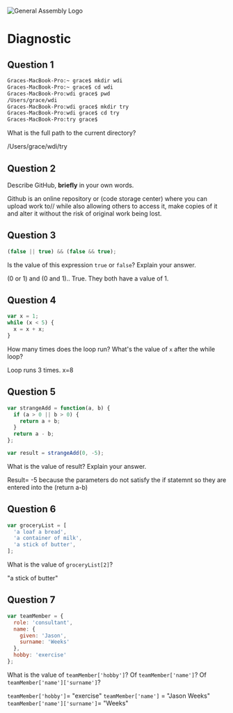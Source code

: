 ![General Assembly Logo](http://i.imgur.com/ke8USTq.png)

# Diagnostic

## Question 1

```sh
Graces-MacBook-Pro:~ grace$ mkdir wdi
Graces-MacBook-Pro:~ grace$ cd wdi
Graces-MacBook-Pro:wdi grace$ pwd
/Users/grace/wdi
Graces-MacBook-Pro:wdi grace$ mkdir try
Graces-MacBook-Pro:wdi grace$ cd try
Graces-MacBook-Pro:try grace$
```

What is the full path to the current directory?

/Users/grace/wdi/try


## Question 2

Describe GitHub, **briefly** in your own words.

Github is an online repository or (code storage center) where you can upload work to//
while also allowing others to access it, make copies of it and alter it without the risk of original work being lost.

## Question 3

```js
(false || true) && (false && true);
```

Is the value of this expression `true` or `false`?  Explain your answer.

(0 or 1) and (0 and 1).. True. They both have a value of 1.

## Question 4

```js
var x = 1;
while (x < 5) {
  x = x + x;
}
```

How many times does the loop run?  What's the value of `x` after the while loop?

Loop runs 3 times. x=8

## Question 5

```js
var strangeAdd = function(a, b) {
  if (a > 0 || b > 0) {
    return a + b;
  }
  return a - b;
};

var result = strangeAdd(0, -5);
```

What is the value of result?  Explain your answer.

Result= -5 because the parameters do not satisfy the if statemnt so they are entered into the (return a-b)

## Question 6

```js
var groceryList = [
  'a loaf a bread',
  'a container of milk',
  'a stick of butter',
];
```

What is the value of `groceryList[2]`?

"a stick of butter"

## Question 7

```js
var teamMember = {
  role: 'consultant',
  name: {
    given: 'Jason',
    surname: 'Weeks'
  },
  hobby: 'exercise'
};
```

What is the value of `teamMember['hobby']`?  Of `teamMember['name']`?  Of
`teamMember['name']['surname']`?

`teamMember['hobby']`= "exercise"
`teamMember['name']` = "Jason Weeks"
`teamMember['name']['surname']`= "Weeks"
